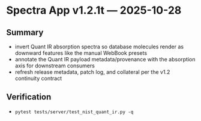 # Spectra App v1.2.1t — 2025-10-28

## Summary
- invert Quant IR absorption spectra so database molecules render as downward features like the manual WebBook presets
- annotate the Quant IR payload metadata/provenance with the absorption axis for downstream consumers
- refresh release metadata, patch log, and collateral per the v1.2 continuity contract

## Verification
- `pytest tests/server/test_nist_quant_ir.py -q`
